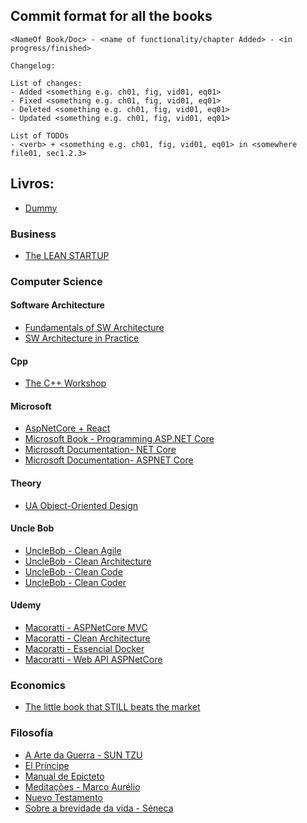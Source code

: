 ## Commit format for all the books
``` console 
<NameOf Book/Doc> - <name of functionality/chapter Added> - <in progress/finished>

Changelog:

List of changes:
- Added <something e.g. ch01, fig, vid01, eq01> 
- Fixed <something e.g. ch01, fig, vid01, eq01> 
- Deleted <something e.g. ch01, fig, vid01, eq01>
- Updated <something e.g. ch01, fig, vid01, eq01> 

List of TODOs
- <verb> + <something e.g. ch01, fig, vid01, eq01> in <somewhere file01, sec1.2.3>
```

## Livros:
- [Dummy](/dummy.md)

### Business

- [The LEAN STARTUP](/Business/TheLeanStartup.md)
### Computer Science

#### Software Architecture

- [Fundamentals of SW Architecture](/ComputerScience/SW-Architecture/FundamentalsOfSWArch/00-Home.md)
- [SW Architecture in Practice](/ComputerScience/SW-Architecture/SWArchInPractice/00-Home.md)

#### Cpp  

- [The C++ Workshop](/ComputerScience/Cplusplus/CppWorkShop/Index.md)

#### Microsoft  

- [AspNetCore + React](/ComputerScience/Microsoft/ASPNetCore/ASPNetCore_and_React/CH01.md)  
- [Microsoft Book - Programming ASP.NET Core](/ComputerScience/Microsoft/ASPNetCore/CH01.md)  
- [Microsoft Documentation- NET Core](/ComputerScience/Microsoft/NetCore/home.md)  
- [Microsoft Documentation- ASPNET Core](/ComputerScience/Microsoft/ASPNetCore/CH01.md)  

#### Theory  

- [UA Object-Oriented Design](/ComputerScience/OOD/ObjectOrientedDesign.md)

#### Uncle Bob  

- [UncleBob - Clean Agile](/ComputerScience/UncleBob/CleanAgile/Sec00-Index.md)
- [UncleBob - Clean Architecture](/ComputerScience/UncleBob/CleanArchitecture/Sec00-Index.md)
- [UncleBob - Clean Code](/ComputerScience/UncleBob/CleanCode/Sec00-Index.md)
- [UncleBob - Clean Coder](/ComputerScience/UncleBob/CleanCoder/Sec00-Index.md)

#### Udemy

- [Macoratti - ASPNetCore MVC](/Udemy/Microsoft/Macoratti/AspNetCore-MVC/home.md)  
- [Macoratti - Clean Architecture](/Udemy/Microsoft/Macoratti/CleanArchitectureWithASPNETCore/home.md)  
- [Macoratti - Essencial Docker](/Udemy/Microsoft/Macoratti/EssentialDocker/home.md)  
- [Macoratti - Web API ASPNetCore](/Udemy/Microsoft/Macoratti/WebAPI/home.md)  
  
### Economics

- [The little book that STILL beats the market](/Economics/TheLittleBookThatBeatsTheMarket.md)

### Filosofía 

- [A Arte da Guerra - SUN TZU](/Filosofia/a_arte_da_guerra.md)
- [El Príncipe](/Filosofia/el_principe.md)
- [Manual de Epicteto](/Filosofia/manual_de_epicteto.md)
- [Meditações - Marco Aurélio](/Filosofia/meditacoes.md)
- [Nuevo Testamento](/Filosofia/Biblia-NovoTestamento.md)
- [Sobre a brevidade da vida - Séneca](/filosofia/sobre_a_brevidade_da_vida.md)

